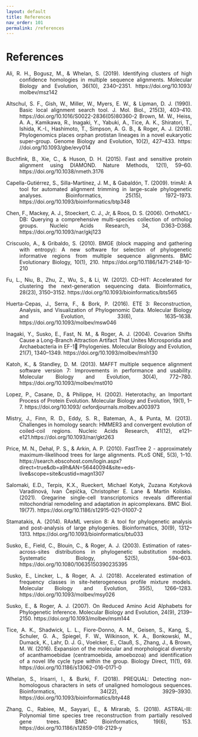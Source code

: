 ```yaml
---
layout: default
title: References
nav_order: 101
permalink: /references
---
```


# References

<html>
    <p align="justify", style="text-indent: -36px; padding-left: 36px;">
        Ali, R. H., Bogusz, M., & Whelan, S. (2019). Identifying clusters of high confidence homologies in multiple sequence alignments. Molecular Biology and Evolution, 36(10), 2340–2351. https://doi.org/10.1093/ molbev/msz142
    </p>
    <p align="justify", style="text-indent: -36px; padding-left: 36px;">
        Altschul, S. F., Gish, W., Miller, W., Myers, E. W., & Lipman, D. J. (1990). Basic local alignment search tool. J. Mol. Biol., 215(3), 403–410. https://doi.org/10.1016/S0022-2836(05)80360-2 Brown, M. W., Heiss, A. A., Kamikawa, R., Inagaki, Y., Yabuki, A., Tice, A. K., Shiratori, T., Ishida, K.-I., Hashimoto, T., Simpson, A. G. B., & Roger, A. J. (2018). Phylogenomics places orphan protistan lineages in a novel eukaryotic super-group. Genome Biology and Evolution, 10(2), 427–433. https: //doi.org/10.1093/gbe/evy014
    </p>
    <p align="justify", style="text-indent: -36px; padding-left: 36px;">
        Buchfink, B., Xie, C., & Huson, D. H. (2015). Fast and sensitive protein alignment using DIAMOND. Nature Methods, 12(1), 59–60. https://doi.org/10.1038/nmeth.3176
    </p>
    <p align="justify", style="text-indent: -36px; padding-left: 36px;">
        Capella-Gutiérrez, S., Silla-Martínez, J. M., & Gabaldón, T. (2009). trimAl: A tool for automated alignment trimming in large-scale phylogenetic analyses. Bioinformatics, 25(15), 1972–1973. https://doi.org/10.1093/bioinformatics/btp348
    </p>
    <p align="justify", style="text-indent: -36px; padding-left: 36px;">
        Chen, F., Mackey, A. J., Stoeckert, C. J., Jr, & Roos, D. S. (2006). OrthoMCL-DB: Querying a comprehensive multi-species collection of ortholog groups. Nucleic Acids Research, 34, D363–D368. https://doi.org/10.1093/nar/gkj123
    </p>
    <p align="justify", style="text-indent: -36px; padding-left: 36px;">
        Criscuolo, A., & Gribaldo, S. (2010). BMGE (block mapping and gathering with entropy): A new software for selection of phylogenetic informative regions from multiple sequence alignments. BMC Evolutionary Biology, 10(1), 210. https://doi.org/10.1186/1471-2148-10-210
    </p>
    <p align="justify", style="text-indent: -36px; padding-left: 36px;">
        Fu, L., Niu, B., Zhu, Z., Wu, S., & Li, W. (2012). CD-HIT: Accelerated for clustering the next-generation sequencing data. Bioinformatics, 28(23), 3150–3152. https://doi.org/10.1093/bioinformatics/bts565
    </p>
    <p align="justify", style="text-indent: -36px; padding-left: 36px;">
        Huerta-Cepas, J., Serra, F., & Bork, P. (2016). ETE 3: Reconstruction, Analysis, and Visualization of Phylogenomic Data. Molecular Biology and Evolution, 33(6), 1635–1638. https://doi.org/10.1093/molbev/msw046
    </p>
    <p align="justify", style="text-indent: -36px; padding-left: 36px;">
        Inagaki, Y., Susko, E., Fast, N. M., & Roger, A. J. (2004). Covarion Shifts Cause a Long-Branch Attraction Artifact That Unites Microsporidia and Archaebacteria in EF-1􀀀 Phylogenies. Molecular Biology and Evolution, 21(7), 1340–1349. https://doi.org/10.1093/molbev/msh130
    </p>
    <p align="justify", style="text-indent: -36px; padding-left: 36px;">
        Katoh, K., & Standley, D. M. (2013). MAFFT multiple sequence alignment software version 7: Improvements in performance and usability. Molecular Biology and Evolution, 30(4), 772–780. https://doi.org/10.1093/molbev/mst010
    </p>
    <p align="justify", style="text-indent: -36px; padding-left: 36px;">
        Lopez, P., Casane, D., & Philippe, H. (2002). Heterotachy, an Important Process of Protein Evolution. Molecular Biology and Evolution, 19(1), 1–7. https://doi.org/10.1093/ oxfordjournals.molbev.a003973
    </p>
    <p align="justify", style="text-indent: -36px; padding-left: 36px;">
        Mistry, J., Finn, R. D., Eddy, S. R., Bateman, A., & Punta, M. (2013). Challenges in homology search: HMMER3 and convergent evolution of coiled-coil regions. Nucleic Acids Research, 41(12), e121–e121.https://doi.org/10.1093/nar/gkt263
    </p>
    <p align="justify", style="text-indent: -36px; padding-left: 36px;">
        Price, M. N., Dehal, P. S., & Arkin, A. P. (2010). FastTree 2 - approximately maximum-likelihood trees for large alignments. PLoS ONE, 5(3), 1–10. https://search.ebscohost.com/login.aspx?direct=true&db=a9h&AN=56440094&site=eds-live&scope=site&custid=magn1307
    </p>
    <p align="justify", style="text-indent: -36px; padding-left: 36px;">
        Salomaki, E.D., Terpis, K.X., Rueckert,  Michael Kotyk, Zuzana Kotyková Varadínová, Ivan Čepička, Christopher E. Lane & Martin Kolisko. (2021). Gregarine single-cell transcriptomics reveals differential mitochondrial remodeling and adaptation in apicomplexans. BMC Biol. 19(77). https://doi.org/10.1186/s12915-021-01007-2
    </p>
    <p align="justify", style="text-indent: -36px; padding-left: 36px;">
        Stamatakis, A. (2014). RAxML version 8: A tool for phylogenetic analysis and post-analysis of large phylogenies. Bioinformatics, 30(9), 1312–1313. https://doi.org/10.1093/bioinformatics/btu033
    </p>
    <p align="justify", style="text-indent: -36px; padding-left: 36px;">
        Susko, E., Field, C., Blouin, C., & Roger, A. J. (2003). Estimation of rates-across-sites distributions in phylogenetic substitution models. Systematic Biology, 52(5), 594–603. https://doi.org/10.1080/10635150390235395
    </p>
    <p align="justify", style="text-indent: -36px; padding-left: 36px;">
        Susko, E., Lincker, L., & Roger, A. J. (2018). Accelerated estimation of frequency classes in site-heterogeneous profile mixture models. Molecular Biology and Evolution, 35(5), 1266–1283. https://doi.org/10.1093/molbev/msy026
    </p>
    <p align="justify", style="text-indent: -36px; padding-left: 36px;">
        Susko, E., & Roger, A. J. (2007). On Reduced Amino Acid Alphabets for Phylogenetic Inference. Molecular Biology and Evolution, 24(9), 2139–2150. https://doi.org/10.1093/molbev/msm144
    </p>
    <p align="justify", style="text-indent: -36px; padding-left: 36px;">
        Tice, A. K., Shadwick, L. L., Fiore-Donno, A. M., Geisen, S., Kang, S., Schuler, G. A., Spiegel, F. W., Wilkinson, K. A., Bonkowski, M., Dumack, K., Lahr, D. J. G., Voelcker, E., Clauß, S., Zhang, J., & Brown, M. W. (2016). Expansion of the molecular and morphological diversity of acanthamoebidae (centramoebida, amoebozoa) and identification of a novel life cycle type within the group. Biology Direct, 11(1), 69. https://doi.org/10.1186/s13062-016-0171-0
    </p>
    <p align="justify", style="text-indent: -36px; padding-left: 36px;">
        Whelan, S., Irisarri, I., & Burki, F. (2018). PREQUAL: Detecting non-homologous characters in sets of unaligned homologous sequences. Bioinformatics, 34(22), 3929–3930. https://doi.org/10.1093/bioinformatics/bty448
    </p>
    <p align="justify", style="text-indent: -36px; padding-left: 36px;">
        Zhang, C., Rabiee, M., Sayyari, E., & Mirarab, S. (2018). ASTRAL-III: Polynomial time species tree reconstruction from partially resolved gene trees. BMC Bioinformatics, 19(6), 153. https://doi.org/10.1186/s12859-018-2129-y
    </p>
</html>